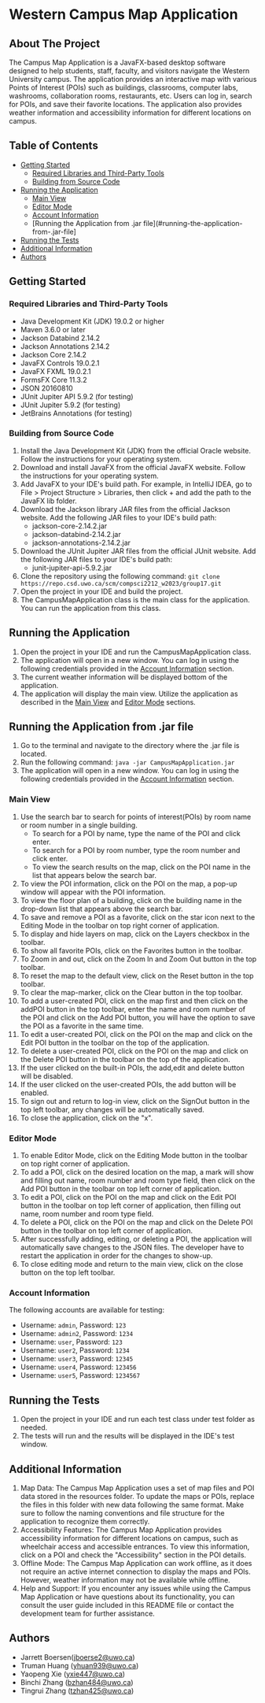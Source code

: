 # Western Campus Map Application
## About The Project
The Campus Map Application is a JavaFX-based desktop software designed to help students, staff, faculty, and visitors navigate the Western University campus. The application provides an interactive map with various Points of Interest (POIs) such as buildings, classrooms, computer labs, washrooms, collaboration rooms, restaurants, etc. Users can log in, search for POIs, and save their favorite locations. The application also provides weather information and accessibility information for different locations on campus.

## Table of Contents
- [Getting Started](#getting-started)
    - [Required Libraries and Third-Party Tools](#required-libraries-and-third-party-tools)
    - [Building from Source Code](#building-from-source-code)
- [Running the Application](#running-the-application)
    - [Main View](#main-view)
    - [Editor Mode](#editor-mode)
    - [Account Information](#account-information)
    - [Running the Application from .jar file](#running-the-application-from-.jar-file]
- [Running the Tests](#running-the-tests)
- [Additional Information](#additional-information)
- [Authors](#authors)

## Getting Started

### Required Libraries and Third-Party Tools
- Java Development Kit (JDK) 19.0.2 or higher
- Maven 3.6.0 or later
- Jackson Databind 2.14.2
- Jackson Annotations 2.14.2
- Jackson Core 2.14.2
- JavaFX Controls 19.0.2.1
- JavaFX FXML 19.0.2.1
- FormsFX Core 11.3.2
- JSON 20160810
- JUnit Jupiter API 5.9.2 (for testing)
- JUnit Jupiter 5.9.2 (for testing)
- JetBrains Annotations (for testing)

### Building from Source Code
1.  Install the Java Development Kit (JDK) from the official Oracle website. Follow the instructions for your operating system.
2.  Download and install JavaFX from the official JavaFX website. Follow the instructions for your operating system.
3.  Add JavaFX to your IDE's build path. For example, in IntelliJ IDEA, go to File > Project Structure > Libraries, then click + and add the path to the JavaFX lib folder.
4. Download the Jackson library JAR files from the official Jackson website. Add the following JAR files to your IDE's build path:
    - jackson-core-2.14.2.jar
    - jackson-databind-2.14.2.jar
    - jackson-annotations-2.14.2.jar
5. Download the JUnit Jupiter JAR files from the official JUnit website. Add the following JAR files to your IDE's build path:
    - junit-jupiter-api-5.9.2.jar
6. Clone the repository using the following command:
   `git clone https://repo.csd.uwo.ca/scm/compsci2212_w2023/group17.git`
7. Open the project in your IDE and build the project.
8. The CampusMapApplication class is the main class for the application. You can run the application from this class.

## Running the Application
1. Open the project in your IDE and run the CampusMapApplication class.
2. The application will open in a new window. You can log in using the following credentials provided in the [Account Information](#account-information) section.
3. The current weather information will be displayed bottom of the application.
4. The application will display the main view. Utilize the application as described in the [Main View](#main-view) and [Editor Mode](#editor-mode) sections.

## Running the Application from .jar file
1. Go to the terminal and navigate to the directory where the .jar file is located.
2. Run the following command:
   `java -jar CampusMapApplication.jar`
3. The application will open in a new window. You can log in using the following credentials provided in the [Account Information](#account-information) section.


### Main View
1. Use the search bar to search for points of interest(POIs) by room name or room number in a single building.
    - To search for a POI by name, type the name of the POI and click enter.
    - To search for a POI by room number, type the room number and click enter.
    - To view the search results on the map, click on the POI name in the list that appears below the search bar.
2. To view the POI information, click on the POI on the map, a pop-up window will appear with the POI information.
3. To view the floor plan of a building, click on the building name in the drop-down list that appears above the search bar.
4. To save and remove a POI as a favorite, click on the star icon next to the Editing Mode in the toolbar on top right corner of application.
5. To display and hide layers on map, click on the Layers checkbox in the toolbar.
6. To show all favorite POIs, click on the Favorites button in the toolbar.
7. To Zoom in and out, click on the Zoom In and Zoom Out button in the top toolbar.
8. To reset the map to the default view, click on the Reset button in the top toolbar.
9. To clear the map-marker, click on the Clear button in the top toolbar.
10. To add a user-created POI, click on the map first and then click on the addPOI button in the top toolbar, enter the name and room number of the POI and click on the Add POI button, you will have the option to save the POI as a favorite in the same time.
11. To edit a user-created POI, click on the POI on the map and click on the Edit POI button in the toolbar on the top of the application.
12. To delete a user-created POI, click on the POI on the map and click on the Delete POI button in the toolbar on the top of the application.
13. If the user clicked on the built-in POIs, the add,edit and delete button will be disabled.
14. If the user clicked on the user-created POIs, the add button will be enabled.
15. To sign out and return to log-in view, click on the SignOut button in the top left toolbar, any changes will be automatically saved.
16. To close the application, click on the "x".


### Editor Mode
1. To enable Editor Mode, click on the Editing Mode button in the toolbar on top right corner of application.
2. To add a POI, click on the desired location on the map, a mark will show and filling out name, room number and room type field, then click on the Add POI button in the toolbar on top left corner of application.
3. To edit a POI, click on the POI on the map and click on the Edit POI button in the toolbar on top left corner of application, then filling out name, room number and room type field.
4. To delete a POI, click on the POI on the map and click on the Delete POI button in the toolbar on top left corner of application.
5. After successfully adding, editing, or deleting a POI, the application will automatically save changes to the JSON files. The developer have to restart the application in order for the changes to show-up.
6. To close editing mode and return to the main view, click on the close button on the top left toolbar.

### Account Information
The following accounts are available for testing:
- Username: `admin`, Password: `123`
- Username: `admin2`, Password: `1234`
- Username: `user`, Password: `123`
- Username: `user2`, Password: `1234`
- Username: `user3`, Password: `12345`
- Username: `user4`, Password: `123456`
- Username: `user5`, Password: `1234567`

## Running the Tests
1. Open the project in your IDE and run each test class under test folder as needed.
2. The tests will run and the results will be displayed in the IDE's test window.

## Additional Information
1. Map Data: The Campus Map Application uses a set of map files and POI data stored in the resources folder. To update the maps or POIs, replace the files in this folder with new data following the same format. Make sure to follow the naming conventions and file structure for the application to recognize them correctly.
2. Accessibility Features: The Campus Map Application provides accessibility information for different locations on campus, such as wheelchair access and accessible entrances. To view this information, click on a POI and check the "Accessibility" section in the POI details.
3. Offline Mode: The Campus Map Application can work offline, as it does not require an active internet connection to display the maps and POIs. However, weather information may not be available while offline.
4. Help and Support: If you encounter any issues while using the Campus Map Application or have questions about its functionality, you can consult the user guide included in this README file or contact the development team for further assistance.

## Authors
- Jarrett Boersen(jboerse2@uwo.ca)
- Truman Huang (yhuan939@uwo.ca)
- Yaopeng Xie (yxie447@uwo.ca)
- Binchi Zhang (bzhan484@uwo.ca)
- Tingrui Zhang (tzhan425@uwo.ca)












